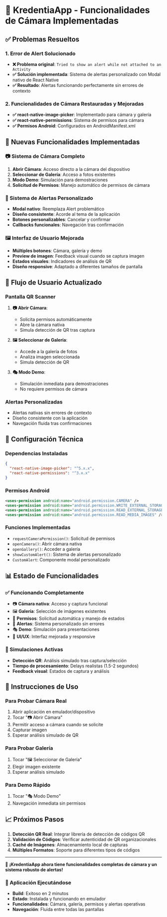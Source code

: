 # 🎉 KredentiaApp - Funcionalidades de Cámara Implementadas

## ✅ Problemas Resueltos

### 1. Error de Alert Solucionado
- **❌ Problema original**: `Tried to show an alert while not attached to an Activity`
- **✅ Solución implementada**: Sistema de alertas personalizado con Modal nativo de React Native
- **✅ Resultado**: Alertas funcionando perfectamente sin errores de contexto

### 2. Funcionalidades de Cámara Restauradas y Mejoradas
- **✅ react-native-image-picker**: Implementado para cámara y galería
- **✅ react-native-permissions**: Sistema de permisos para cámara
- **✅ Permisos Android**: Configurados en AndroidManifest.xml

## 🚀 Nuevas Funcionalidades Implementadas

### 📷 Sistema de Cámara Completo
1. **Abrir Cámara**: Acceso directo a la cámara del dispositivo
2. **Seleccionar de Galería**: Acceso a fotos existentes
3. **Modo Demo**: Simulación para demostraciones
4. **Solicitud de Permisos**: Manejo automático de permisos de cámara

### 🔔 Sistema de Alertas Personalizado
- **Modal nativo**: Reemplaza Alert problemático
- **Diseño consistente**: Acorde al tema de la aplicación
- **Botones personalizables**: Cancelar y confirmar
- **Callbacks funcionales**: Navegación tras confirmación

### 🖼️ Interfaz de Usuario Mejorada
- **Múltiples botones**: Cámara, galería y demo
- **Preview de imagen**: Feedback visual cuando se captura imagen
- **Estados visuales**: Indicadores de análisis de QR
- **Diseño responsive**: Adaptado a diferentes tamaños de pantalla

## 📱 Flujo de Usuario Actualizado

### Pantalla QR Scanner
1. **📷 Abrir Cámara**: 
   - Solicita permisos automáticamente
   - Abre la cámara nativa
   - Simula detección de QR tras captura

2. **🖼️ Seleccionar de Galería**:
   - Accede a la galería de fotos
   - Analiza imagen seleccionada
   - Simula detección de QR

3. **🎭 Modo Demo**:
   - Simulación inmediata para demostraciones
   - No requiere permisos de cámara

### Alertas Personalizadas
- Alertas nativas sin errores de contexto
- Diseño consistente con la aplicación
- Navegación fluida tras confirmaciones

## 🔧 Configuración Técnica

### Dependencias Instaladas
```json
{
  "react-native-image-picker": "^5.x.x",
  "react-native-permissions": "^3.x.x"
}
```

### Permisos Android
```xml
<uses-permission android:name="android.permission.CAMERA" />
<uses-permission android:name="android.permission.WRITE_EXTERNAL_STORAGE" />
<uses-permission android:name="android.permission.READ_EXTERNAL_STORAGE" />
<uses-permission android:name="android.permission.READ_MEDIA_IMAGES" />
```

### Funciones Implementadas
- `requestCameraPermission()`: Solicitud de permisos
- `openCamera()`: Abrir cámara nativa
- `openGallery()`: Acceder a galería
- `showCustomAlert()`: Sistema de alertas personalizado
- `CustomAlert`: Componente modal personalizado

## 📊 Estado de Funcionalidades

### ✅ Funcionando Completamente
- 📷 **Cámara nativa**: Acceso y captura funcional
- 🖼️ **Galería**: Selección de imágenes existentes
- 🔐 **Permisos**: Solicitud automática y manejo de estados
- 🔔 **Alertas**: Sistema personalizado sin errores
- 🎭 **Demo**: Simulación para presentaciones
- 🎨 **UI/UX**: Interfaz mejorada y responsive

### 🎯 Simulaciones Activas
- **Detección QR**: Análisis simulado tras captura/selección
- **Tiempo de procesamiento**: Delays realistas (1.5-2 segundos)
- **Feedback visual**: Estados de captura y análisis

## 🚀 Instrucciones de Uso

### Para Probar Cámara Real
1. Abrir aplicación en emulador/dispositivo
2. Tocar "📷 Abrir Cámara"
3. Permitir acceso a cámara cuando se solicite
4. Capturar imagen
5. Esperar análisis simulado de QR

### Para Probar Galería
1. Tocar "🖼️ Seleccionar de Galería" 
2. Elegir imagen existente
3. Esperar análisis simulado

### Para Demo Rápido
1. Tocar "🎭 Modo Demo"
2. Navegación inmediata sin permisos

## 📈 Próximos Pasos

1. **Detección QR Real**: Integrar librería de detección de códigos QR
2. **Validación de Códigos**: Verificar autenticidad de QR organizacionales
3. **Caché de Imágenes**: Almacenamiento local de capturas
4. **Múltiples Formatos**: Soporte para diferentes tipos de códigos

---

🎉 **¡KredentiaApp ahora tiene funcionalidades completas de cámara y un sistema robusto de alertas!**

### 🔗 Aplicación Ejecutándose
- **Build**: Exitoso en 2 minutos
- **Estado**: Instalada y funcionando en emulador
- **Funcionalidades**: Cámara, galería, permisos y alertas operativas
- **Navegación**: Fluida entre todas las pantallas
